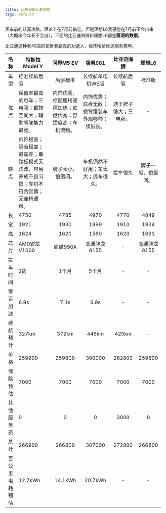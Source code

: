 ```yaml
---
title: 认真调研认真攻略
tags: default
---
```


买车前的认真攻略，理论上在7月前搞定。但是理想L6我感觉在7月前不会出来（大概率今年都不会出），下面的比亚迪海狮和理想L6都是**猜测的数据**。

比亚迪这种老4S店的销售套路真的劝退人，我凭啥给你这服务费啊。

|      名称      | 特斯拉Model Y                                                |                         问界M5 EV                          |                     极氪001                      |       比亚迪海狮       |       理想L6       |
| :------------: | ------------------------------------------------------------ | :--------------------------------------------------------: | :----------------------------------------------: | :--------------------: | :----------------: |
|      车型      | 标准续航后驱                                                 |                          后驱标准                          |                 长续航单电机WE版                 |       长续航后驱       |       标准版       |
|      优点      | 保值率最高的电车；三电强；载物空间大；辅助驾驶能力最强。     | 内饰优秀，标配座椅通风加热；底盘优秀；舒适度高；车机流畅。 | 内饰优秀；底盘无敌；掀背猎装车外观够帅；续航长。 | 迪王牌子够大；三电强。 |         -          |
|      缺点      | 内饰极差；隔音极差；避震差；单踏板模式无法改，容易养成不良习惯；车机不符合国情；无座椅通风。 |                     牌子太小，怕倒闭。                     |        车机仍然不好用；车太大；提车很久。        |        提车很久        | 牌子一般，怕倒闭。 |
|       长       | 4750                                                         |                            4785                            |                       4970                       |          4770          |        4849        |
|       宽       | 1921                                                         |                            1930                            |                       1999                       |          1910          |        1934        |
|       高       | 1624                                                         |                            1620                            |                       1560                       |          1620          |        1693        |
|      芯片      | AMD锐龙V1000                                                 |                          麒麟990A                          |                   高通骁龙8155                   |           -            |    高通骁龙8155    |
|    提车时间    | 2周                                                          |                           1个月                            |                      5个月                       |           -            |         -          |
|    零百加速    | 6.9s                                                         |                            7.1s                            |                       6.9s                       |           -            |         -          |
|    续航预计    | 327km                                                        |                           372km                            |                      445km                       |         420km          |         -          |
|      价格      | 259900                                                       |                           259800                           |                      300000                      |         262800         |       259800       |
|    保险预估    | 7000                                                         |                            7000                            |                       7000                       |          7000          |        7000        |
|   其他服务费   | 0                                                            |                             0                              |                        0                         |          3000          |         0          |
|      总计      | 266900                                                       |                           266800                           |                      307000                      |         272800         |       266800       |
| 百公里电耗预估 | 12.7kWh                                                      |                          14.1kWh                           |                     20.7kWh                      |           -            |         -          |

